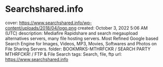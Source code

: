 # Searchshared.info

cover: https://www.searchshared.info/wp-content/uploads/2018/04/logo.png
created: October 3, 2022 5:06 AM (UTC)
description: Mediafire Rapidshare and search megaupload alternatives servers, many file hosting servers. Most Refined Google based Search Engine for Images, Videos, MP3, Movies, Softwares and Photos on File Sharing Servers.
folder: BOOKMRKS-MTHRFCKR / SEARCH PARTY MTHRFCKR! / FTP & File Search
tags: Search, file, ftp
url: https://www.searchshared.info